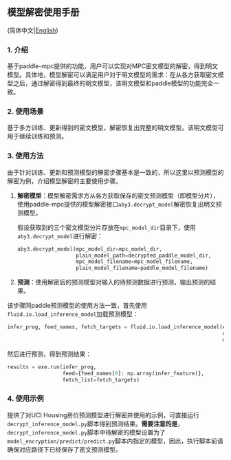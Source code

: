 ## 模型解密使用手册

(简体中文|[English](./README.md))

### 1. 介绍

基于paddle-mpc提供的功能，用户可以实现对MPC密文模型的解密，得到明文模型。具体地，模型解密可以满足用户对于明文模型的需求：在从各方获取密文模型之后，通过解密得到最终的明文模型，该明文模型和paddle模型的功能完全一致。

### 2. 使用场景

基于多方训练、更新得到的密文模型，解密恢复出完整的明文模型。该明文模型可用于继续训练和预测。

### 3. 使用方法

由于针对训练、更新和预测模型的解密步骤基本是一致的，所以这里以预测模型的解密为例，介绍模型解密的主要使用步骤。

1. **解密模型**：模型解密需求方从各方获取保存的密文预测模型（即模型分片），使用paddle-mpc提供的模型解密接口`aby3.decrypt_model`解密恢复出明文预测模型。

   假设获取到的三个密文模型分片存放在`mpc_model_dir`目录下，使用`aby3.decrypt_model`进行解密：

   ```python
   aby3.decrypt_model(mpc_model_dir=mpc_model_dir,
                      plain_model_path=decrypted_paddle_model_dir,
                      mpc_model_filename=mpc_model_filename,
                      plain_model_filename=paddle_model_filename)
   ```

2. **预测**：使用解密后的预测模型对输入的待预测数据进行预测，输出预测的结果。

  该步骤同paddle预测模型的使用方法一致，首先使用`fluid.io.load_inference_model`加载预测模型：
  
  ```python
  infer_prog, feed_names, fetch_targets = fluid.io.load_inference_model(executor=exe,
                                                                        dirname=decrypted_paddle_model_dir,
                                                                        model_filename=paddle_model_filename)
  ```
  
  然后进行预测，得到预测结果：
  
  ```python
  results = exe.run(infer_prog,
                    feed={feed_names[0]: np.array(infer_feature)},
                    fetch_list=fetch_targets)
  ```

### 4. 使用示例

提供了对UCI Housing房价预测模型进行解密并使用的示例，可直接运行`decrypt_inference_model.py`脚本得到预测结果。**需要注意的是**，`decrypt_inference_model.py`脚本中待解密的模型设置为了`model_encryption/predict/predict.py`脚本内指定的模型，因此，执行脚本前请确保对应路径下已经保存了密文预测模型。

